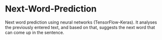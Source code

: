 # Next-Word-Prediction
Next word prediction using neural networks (TensorFlow-Keras). It analyses the previously entered text, and based on that, suggests the next word that can come up in the sentence. 
